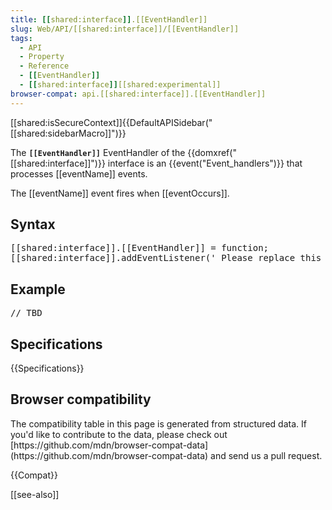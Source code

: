 ```yaml
---
title: [[shared:interface]].[[EventHandler]]
slug: Web/API/[[shared:interface]]/[[EventHandler]]
tags:
  - API
  - Property
  - Reference
  - [[EventHandler]]
  - [[shared:interface]][[shared:experimental]]
browser-compat: api.[[shared:interface]].[[EventHandler]]
---
```

<div>[[shared:isSecureContext]]{{DefaultAPISidebar("[[shared:sidebarMacro]]")}}

The **`[[EventHandler]]`** EventHandler of the {{domxref("[[shared:interface]]")}} interface is an {{event("Event_handlers")}} that processes [[eventName]] events.

The [[eventName]] event fires when [[eventOccurs]].

## Syntax

<pre class="brush: js">[[shared:interface]].[[EventHandler]] = function;
[[shared:interface]].addEventListener('_Please replace this text_', function);</pre>

## Example

<pre class="brush: js">// TBD</pre>

## Specifications

{{Specifications}}

## Browser compatibility

<div class="hidden">The compatibility table in this page is generated from structured data. If you'd like to contribute to the data, please check out [https://github.com/mdn/browser-compat-data](https://github.com/mdn/browser-compat-data) and send us a pull request.</div>

{{Compat}}

[[see-also]]